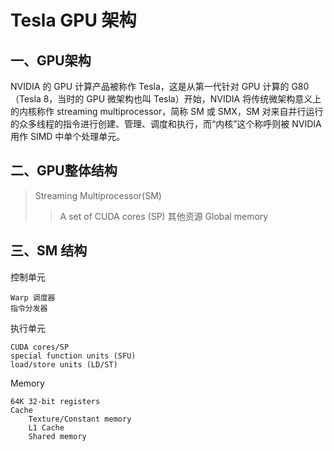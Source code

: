 Tesla GPU 架构
===

一、GPU架构
---

NVIDIA 的 GPU 计算产品被称作 Tesla，这是从第一代针对 GPU 计算的 G80（Tesla 8，当时的 GPU 微架构也叫 Tesla）开始，NVIDIA 将传统微架构意义上的内核称作 streaming multiprocessor，简称 SM 或 SMX，SM 对来自并行运行的众多线程的指令进行创建、管理、调度和执行，而“内核”这个称呼则被 NVIDIA 用作 SIMD 中单个处理单元。<br>

二、GPU整体结构
---

>Streaming Multiprocessor(SM) 
>>A set of CUDA cores (SP)
>>其他资源
>Global memory


三、SM 结构
---

控制单元

    Warp 调度器
    指令分发器

执行单元

    CUDA cores/SP
    special function units (SFU)
    load/store units (LD/ST)

Memory

    64K 32-bit registers
    Cache
        Texture/Constant memory
        L1 Cache
        Shared memory
